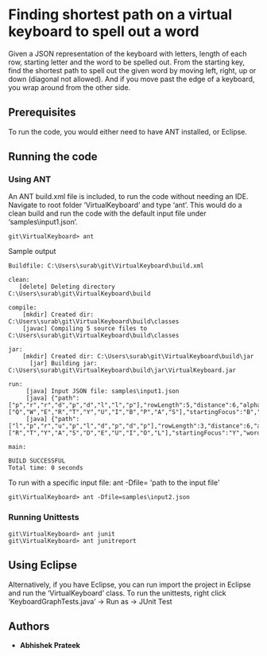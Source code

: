 # Finding shortest path on a virtual keyboard to spell out a word

Given a JSON representation of the keyboard with letters, length of each row, starting letter and the word to be spelled out. From the starting key, find the shortest path to spell out the given word by moving left, right, up or down (diagonal not allowed). And if you move past the edge of a keyboard, you wrap around from the other side.

## Prerequisites

To run the code, you would either need to have ANT installed, or Eclipse.

## Running the code

### Using ANT

An ANT build.xml file is included, to run the code without needing an IDE. Navigate to root folder ‘VirtualKeyboard’ and type ‘ant’. This would do a clean build and run the code with the default input file under ‘samples\input1.json’.

```
git\VirtualKeyboard> ant
```

Sample output
```
Buildfile: C:\Users\surab\git\VirtualKeyboard\build.xml

clean:
   [delete] Deleting directory C:\Users\surab\git\VirtualKeyboard\build

compile:
    [mkdir] Created dir: C:\Users\surab\git\VirtualKeyboard\build\classes
    [javac] Compiling 5 source files to C:\Users\surab\git\VirtualKeyboard\build\classes

jar:
    [mkdir] Created dir: C:\Users\surab\git\VirtualKeyboard\build\jar
      [jar] Building jar: C:\Users\surab\git\VirtualKeyboard\build\jar\VirtualKeyboard.jar

run:
     [java] Input JSON file: samples\input1.json
     [java] {"path":["p","r","r","d","p","d","l","l","p"],"rowLength":5,"distance":6,"alphabet":["Q","W","E","R","T","Y","U","I","B","P","A","S"],"startingFocus":"B","word":"BAR"}
     [java] {"path":["l","p","r","u","p","l","d","p","d","p"],"rowLength":3,"distance":6,"alphabet":["R","T","Y","A","S","D","E","U","I","O","L"],"startingFocus":"Y","word":"TILT"}

main:

BUILD SUCCESSFUL
Total time: 0 seconds
```

To run with a specific input file: ant -Dfile= 'path to the input file'

```
git\VirtualKeyboard> ant -Dfile=samples\input2.json
```

### Running Unittests

```
git\VirtualKeyboard> ant junit
git\VirtualKeyboard> ant junitreport
```

## Using Eclipse
Alternatively, if you have Eclipse, you can run import the project in Eclipse and run the ‘VirtualKeyboard’ class. To run the unittests, right click ‘KeyboardGraphTests.java’ -> Run as -> JUnit Test

## Authors

* **Abhishek Prateek**
